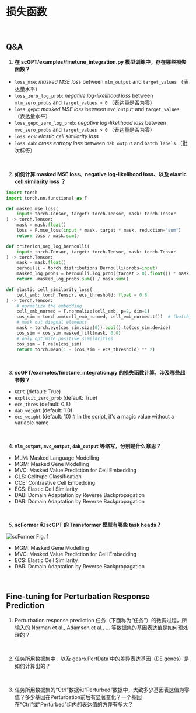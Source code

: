 # 损失函数

<br>

## Q&A

1. **在 scGPT/examples/finetune_integration.py 模型训练中，存在哪些损失函数？**
- `loss_mse`: *masked MSE loss* between `mlm_output` and `target_values` （表达量水平）
- `loss_zero_log_prob`: *negative log-likelihood loss* between `mlm_zero_probs` and `target_values > 0` （表达量是否为零）
- `loss_gepc`: *masked MSE loss* between `mvc_output` and `target_values` （表达量水平）
- `loss_gepc_zero_log_prob`: *negative log-likelihood loss* between `mvc_zero_probs` and `target_values > 0` （表达量是否为零）
- `loss_ecs`: *elastic cell similarity loss*
- `loss_dab`: *cross entropy loss* between `dab_output` and `batch_labels` （批次标签）

<br>

2. **如何计算 masked MSE loss、negative log-likelihood loss、以及 elastic cell similarity loss ？**
```python
import torch
import torch.nn.functional as F

def masked_mse_loss(
    input: torch.Tensor, target: torch.Tensor, mask: torch.Tensor
) -> torch.Tensor:
    mask = mask.float()
    loss = F.mse_loss(input * mask, target * mask, reduction="sum")
    return loss / mask.sum()

def criterion_neg_log_bernoulli(
    input: torch.Tensor, target: torch.Tensor, mask: torch.Tensor
) -> torch.Tensor:
    mask = mask.float()
    bernoulli = torch.distributions.Bernoulli(probs=input)
    masked_log_probs = bernoulli.log_prob((target > 0).float()) * mask
    return -masked_log_probs.sum() / mask.sum()

def elastic_cell_similarity_loss(
    cell_emb: torch.Tensor, ecs_threshold: float = 0.8
) -> torch.Tensor:
    # normalize the embedding
    cell_emb_normed = F.normalize(cell_emb, p=2, dim=1)
    cos_sim = torch.mm(cell_emb_normed, cell_emb_normed.t())  # (batch, batch)
    # mask out diagnal elements
    mask = torch.eye(cos_sim.size(0)).bool().to(cos_sim.device)
    cos_sim = cos_sim.masked_fill(mask, 0.0)
    # only optimize positive similarities
    cos_sim = F.relu(cos_sim)
    return torch.mean(1 - (cos_sim - ecs_threshold) ** 2)
```

<br>

3. **scGPT/examples/finetune_integration.py 的损失函数计算，涉及哪些超参数？**
- `GEPC` (default: True)
- `explicit_zero_prob` (default: True)
- `ecs_thres` (default: 0.8)
- `dab_weight` (default: 1.0)
- `ecs_weight` (default: 10)  # In the script, it's a magic value without a variable name

<br>

4. **`mlm_output`, `mvc_output`, `dab_output` 等缩写，分别是什么意思？**
- MLM: Masked Language Modelling
- MGM: Masked Gene Modelling
- MVC: Masked Value Prediction for Cell Embedding
- CLS: Celltype Classification
- CCE: Contrastive Cell Embedding
- ECS: Elastic Cell Similarity
- DAB: Domain Adaptation by Reverse Backpropagation
- DAR: Domain Adaptation by Reverse Backpropagation

<br>

5. **scFormer 和 scGPT 的 Transformer 模型有哪些 task heads？**

![scFormer Fig. 1](https://www.biorxiv.org/content/biorxiv/early/2022/11/22/2022.11.20.517285/F1.large.jpg)
- MGM: Masked Gene Modelling
- MVC: Masked Value Prediction for Cell Embedding
- ECS: Elastic Cell Similarity
- DAR: Domain Adaptation by Reverse Backpropagation

<br>

## Fine-tuning for Perturbation Response Prediction

1. Perturbation response prediction 任务（下面称为“任务”）的微调过程，所输入的 Norman et al., Adamson et al., ... 等数据集的基因表达值是如何预处理的？

<br>

2. 任务所用数据集中，以及 gears.PertData 中的差异表达基因（DE genes）是如何计算出的？

<br>

3. 任务所用数据集的“Ctrl”数据和“Perturbed”数据中，大致多少基因表达值为零值？多少基因在Perturbation前后有显著变化？一个基因在“Ctrl”或“Perturbed”组内的表达值的方差有多大？

<br>

